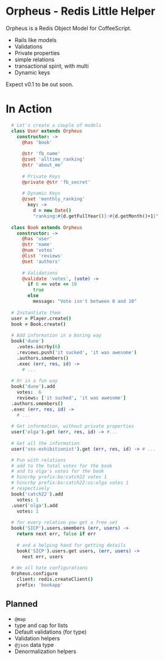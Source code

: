 # Orpheus - Redis Little Helper
Orpheus is a Redis Object Model for CoffeeScript.

- Rails like models
- Validations
- Private properties
- simple relations
- transactional spirit, with multi
- Dynamic keys

Expect v0.1 to be out soon.

# In Action
```coffee
  # Let's create a couple of models
  class User extends Orpheus
    constructor: ->
      @has 'book'
      
      @str 'fb_name'
      @zset 'alltime_ranking'
      @str 'about_me'
      
      # Private Keys
      @private @str 'fb_secret'
      
      # Dynamic Keys
      @zset 'monthly_ranking'
        key: ->
          d = new Date()
          "ranking:#{d.getFullYear()}:#{d.getMonth()+1}"
  
  class Book extends Orpheus
    constructor: ->
      @has 'user'
      @str 'name'
      @num 'votes'
      @list 'reviews'
      @set 'authors'
      
      # Validations
      @validate 'votes', (vote) ->
        if 0 <= vote <= 10
          true
        else
          message: "Vote isn't between 0 and 10"
  
  # Instantiate them
  user = Player.create()
  book = Book.create()
  
  # Add information in a boring way
  book('dune')
    .votes.incrby(6)
    .reviews.push('it sucked', 'it was awesome')
    .authors.smembers()
    .exec (err, res, id) ->
      # ...
  
  # Or in a fun way
  book('dune').add
    votes:  6
    reviews: ['it sucked', 'it was awesome']
  .authors.smembers()
  .exec (err, res, id) ->
    # ...
  
  # Get information, without private properties
  user('olga').get (err, res, id) -> #...
  
  # Get all the information
  user('xss-exhibitionist').get (err, res, id) -> # ...

  # Fun with relations
  # add to the total votes for the book
  # and to olga's votes for the book
  # hincrby prefix:bo:catch22 votes 1
  # hincrby prefix:bo:catch22:us:olga votes 1
  # respectively
  book('catch22').add
    votes: 1
  .user('olga').add
    votes: 1
  
  # for every relation you get a free set
  book('SICP').users.smembers (err, users) ->
    return next err, false if err
    
    # and a helping hand for getting details
    book('SICP').users.get users, (err, users) ->
      next err, users
  
  # We all hate configurations
  Orpheus.configure
    client: redis.createClient()
    prefix: 'bookapp'
```

## Planned ##
- `@map`
- type and cap for lists
- Default validations (for type)
- Validation helpers
- `@json` data type
- Denormalization helpers